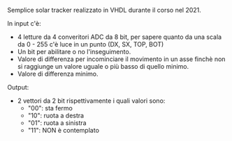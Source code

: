 Semplice solar tracker realizzato in VHDL durante il corso nel 2021.

In input c'è:
- 4 letture da 4 converitori ADC da 8 bit, per sapere quanto da una scala da 0 - 255 c'è luce in un punto (DX, SX, TOP, BOT)
- Un bit per abilitare o no l'inseguimento.
- Valore di differenza per incominciare il movimento in un asse finchè non si raggiunge un valore uguale o più basso di quello minimo.
- Valore di differenza minimo.

Output:
- 2 vettori da 2 bit rispettivamente i quali valori sono:
  - "00": sta fermo
  - "10": ruota a destra
  - "01": ruota a sinistra
  - "11": NON è contemplato
